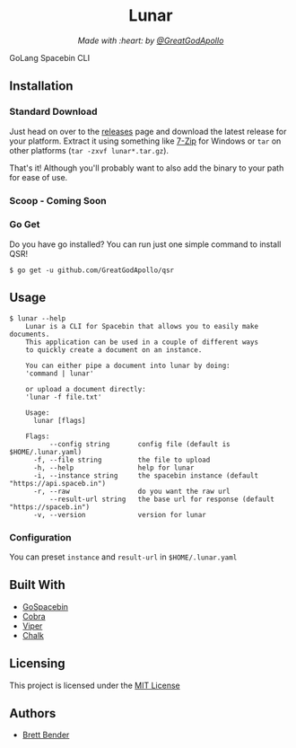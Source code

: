 <h1 align="center">Lunar</h1>
<p align="center"><i>Made with :heart: by <a href="https://github.com/GreatGodApollo">@GreatGodApollo</a></i></p>

GoLang Spacebin CLI

## Installation
### Standard Download
Just head on over to the [releases](https://github.com/GreatGodApollo/lunar/releases) page and download the latest release
for your platform. Extract it using something like [7-Zip](https://www.7-zip.org) for Windows or `tar` on other 
platforms (`tar -zxvf lunar*.tar.gz`).

That's it! Although you'll probably want to also add the binary to your path for ease of use.

### Scoop - Coming Soon

### Go Get
Do you have go installed? You can run just one simple command to install QSR!
```shell
$ go get -u github.com/GreatGodApollo/qsr
```

## Usage
```shell
$ lunar --help
    Lunar is a CLI for Spacebin that allows you to easily make documents.
    This application can be used in a couple of different ways
    to quickly create a document on an instance.
    
    You can either pipe a document into lunar by doing:
    'command | lunar'
    
    or upload a document directly:
    'lunar -f file.txt'
    
    Usage:
      lunar [flags]
    
    Flags:
          --config string       config file (default is $HOME/.lunar.yaml)
      -f, --file string         the file to upload
      -h, --help                help for lunar
      -i, --instance string     the spacebin instance (default "https://api.spaceb.in")
      -r, --raw                 do you want the raw url
          --result-url string   the base url for response (default "https://spaceb.in")
      -v, --version             version for lunar
```

### Configuration
You can preset `instance` and `result-url` in `$HOME/.lunar.yaml`

## Built With
* [GoSpacebin](https://github.com/GreatGodApollo/gospacebin)
* [Cobra](https://github.com/spf13/cobra)
* [Viper](https://github.com/spf13/viper)
* [Chalk](https://github.com/ttacon/chalk)

## Licensing

This project is licensed under the [MIT License](https://choosealicense.com/licenses/mit/)

## Authors

* [Brett Bender](https://github.com/GreatGodApollo)